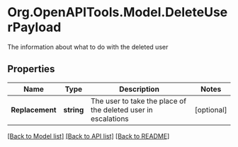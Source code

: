# Org.OpenAPITools.Model.DeleteUserPayload
The information about what to do with the deleted user
## Properties

Name | Type | Description | Notes
------------ | ------------- | ------------- | -------------
**Replacement** | **string** | The user to take the place of the deleted user in escalations | [optional] 

[[Back to Model list]](../README.md#documentation-for-models) [[Back to API list]](../README.md#documentation-for-api-endpoints) [[Back to README]](../README.md)

